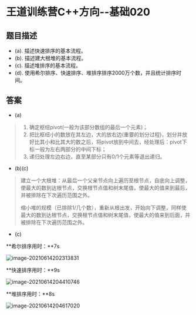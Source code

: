 # 王道训练营C++方向--基础020

## 题目描述

- (a). 描述快速排序的基本流程。 
- (b). 描述建大根堆的基本流程。
- (c). 描述堆排序的基本流程。
- (d). 使用希尔排序、快速排序、堆排序排序2000万个数，并且统计排序时间。

## 答案

- (a)

> 1. 确定枢纽pivot(一般为该部分数组的最后一个元素)；
> 2. 把比枢纽小的数放在其左边，大的放右边(重要的划分过程)，划分并放好比其小和比其大的数之后，将pivot放到中间去，经处理后：pivot下标一般为左右两部分的中间下标；
> 3. 递归处理左边右边，直至某部分只有0/1个元素等退出递归。



- (b)(c)

> 建立一个大根堆：从最后一个父亲节点向上遍历至根节点，自底向上调整，使最大的数到达根节点，交换根节点值和树末尾值，使最大的值来到最后，并被排除在下次遍历范围之外。
>
> 缩小堆的规模（已排除1/几个数），重新从根出发，开始向下调整，同样使最大的数到达根节点，交换根节点值和树末尾值，使最大的值来到后面，并被排除在下次遍历范围之外。



- (c)

**希尔排序用时：**7s

![image-20210614202313831](C:\Users\LJF\AppData\Roaming\Typora\typora-user-images\image-20210614202313831.png)

**快速排序用时：**9s

![image-20210614204410746](C:\Users\LJF\AppData\Roaming\Typora\typora-user-images\image-20210614204410746.png)

**堆排序用时：**8s

![image-20210614204617020](C:\Users\LJF\AppData\Roaming\Typora\typora-user-images\image-20210614204617020.png)



